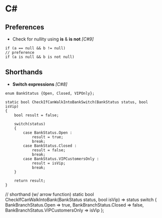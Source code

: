 # C#

## Preferences
+ Check for nullity using **is** & **is not** _[C#9]_
```
if (a == null && b != null)
// preference
if (a is null && b is not null)
```

## Shorthands
+ **Switch expressions** _[C#8]_
```
enum BankStatus {Open, Closed, VIPOnly};

static bool CheckIfCanWalkIntoBankSwitch(BankStatus status, bool isVip)
{
    bool result = false;

    switch(status)
    {
        case BankStatus.Open : 
            result = true;
            break;
        case BankStatus.Closed : 
            result = false;
            break;       
        case BankStatus.VIPCustomersOnly : 
            result = isVip;
            break;
    }

    return result;
}
```
// shorthand (w/ arrow function)
static bool CheckIfCanWalkIntoBank(BankStatus status, bool isVip) => status switch
{
    BankBranchStatus.Open => true, 
    BankBranchStatus.Closed => false, 
    BankBranchStatus.VIPCustomersOnly => isVip
};
